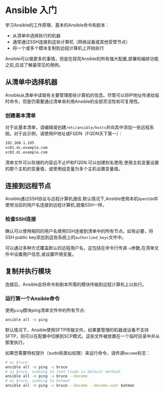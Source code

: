 # Ansible 入门

学习Ansible的工作原理、基本的Ansible命令和剧本：

- 从清单中选择执行的机器
- 通常通过SSH连接到这些计算机（网络设备或其他受管节点）
- 将一个或多个模块复制到远程计算机上开始执行

Ansible可以做更多的事情，但是在探究Ansible的所有强大配置,部署和编排功能之前,应该了解最常见的用例。

## 从清单中选择机器

Ansible从清单中读取有关要管理那些计算机的信息。尽管可以将IP地址传递给临时命令，但是仍需要通过清单来利用Ansible的全部灵活性和可复用性。

### 创建基本清单

对于此基本清单，请编辑或创建`/etc/ansible/hosts`并向其中添加一些远程系统。对于此示例，请使用IP地址或FQDN（FQDN天下第一）：

```bash
192.168.1.105
vc01.dc.example.com
vc02.dc.example.com
```

清单文件可以存储的内容远不止IP和FQDN.可以创建别名使用,使用主机变量设置的那个主机的变量值，或使用组变量为多个主机设置变量值。

## 连接到远程节点

Ansible通过SSH协议与远程计算机通信.默认情况下,Ansible使用本机`OpenSSH`并使用当前的用户名连接到远程计算机,就像SSH一样。

### 检查SSH连接

确认可以使用相同的用户名使用SSH连接到清单中的所有节点。如有必要，将SSH public key添加到这些系统上的`authorized_keys`文件中。

可以通过多种方式覆盖默认的远程用户名，这包括在命令行传递`-u`参数,在清单文件中设置用户信息,或设置环境变量。

## 复制并执行模块

连接后，Ansible会将命令和剧本所需的模块传输到远程计算机上以执行。

### 运行第一个Ansible命令 

使用`ping`模块ping清单文件中的所有节点:

```bash
ansible all -m ping
```

默认情况下，Ansible使用SFTP传输文件。如果要管理的机器或设备不支持SFTP，则可以在配置中切换到SCP模式。这些文件被放置在一个临时目录中并从那里执行。

如果您需要特权提升（sudo和类似权限）来运行命令，请传递`become`标志：

```bash
# as bruce
ansible all -m ping -u bruce
# as bruce, sudoing to root (sudo is default method)
ansible all -m ping -u bruce --become
# as bruce, sudoing to batman
ansible all -m ping -u bruce --become --become-user batman
```

